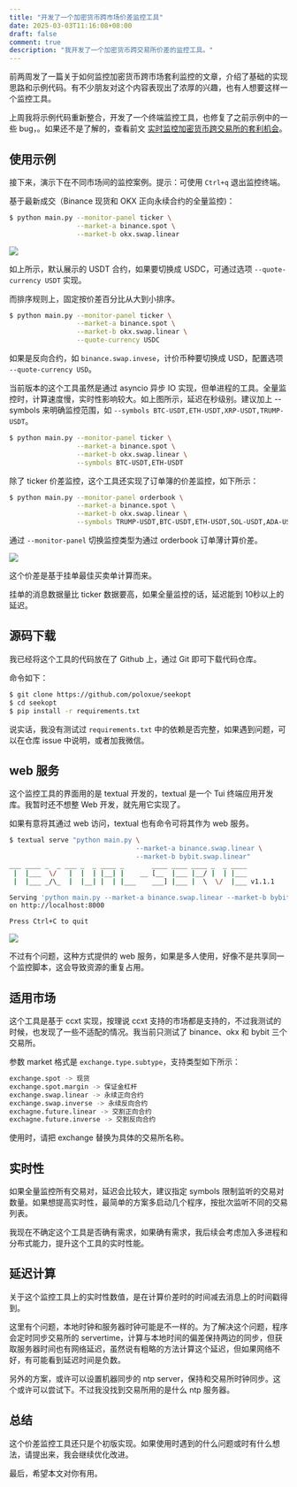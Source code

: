 ```yaml
---
title: "开发了一个加密货币跨市场价差监控工具"
date: 2025-03-03T11:16:08+08:00
draft: false
comment: true
description: "我开发了一个加密货币跨交易所价差的监控工具。"
---
```


前两周发了一篇关于如何监控加密货币跨市场套利监控的文章，介绍了基础的实现思路和示例代码。有不少朋友对这个内容表现出了浓厚的兴趣，也有人想要这样一个监控工具。

上周我将示例代码重新整合，开发了一个终端监控工具，也修复了之前示例中的一些 bug，。如果还不是了解的，查看前文 [实时监控加密货币跨交易所的套利机会](https://www.poloxue.com/posts/2025-02-16-arbitrage-between-cryptocurrency-exchanges-using-ccxt/)。

## 使用示例

接下来，演示下在不同市场间的监控案例。提示：可使用 `Ctrl+q` 退出监控终端。

基于最新成交（Binance 现货和 OKX 正向永续合约的全量监控)：

```bash
$ python main.py --monitor-panel ticker \
                 --market-a binance.spot \
                 --market-b okx.swap.linear
```

![](https://cdn.jsdelivr.net/gh/poloxue/images@2025-03/2025-03-03-cypto-spread-monitor-using-python-02.gif)

如上所示，默认展示的 USDT 合约，如果要切换成 USDC，可通过选项 `--quote-currency USDT` 实现。

而排序规则上，固定按价差百分比从大到小排序。

```bash
$ python main.py --monitor-panel ticker \
                 --market-a binance.spot \
                 --market-b okx.swap.linear \
                 --quote-currency USDC
```

如果是反向合约，如 `binance.swap.invese`，计价币种要切换成 USD，配置选项 `--quote-currency USD`。

当前版本的这个工具虽然是通过 asyncio 异步 IO 实现，但单进程的工具。全量监控时，计算速度慢，实时性影响较大。如上图所示，延迟在秒级别。建议加上 --symbols 来明确监控范围，如 `--symbols BTC-USDT,ETH-USDT,XRP-USDT,TRUMP-USDT`。

```bash
$ python main.py --monitor-panel ticker \
                 --market-a binance.spot \
                 --market-b okx.swap.linear \
                 --symbols BTC-USDT,ETH-USDT
```

除了 ticker 价差监控，这个工具还实现了订单簿的价差监控，如下所示：

```bash
$ python main.py --monitor-panel orderbook \
                 --market-a binance.spot \
                 --market-b okx.swap.linear \
                 --symbols TRUMP-USDT,BTC-USDT,ETH-USDT,SOL-USDT,ADA-USDT,BNB-USDT,XRP-USDT
```

通过 `--monitor-panel` 切换监控类型为通过 orderbook 订单薄计算价差。

![](https://cdn.jsdelivr.net/gh/poloxue/images@2025-03/2025-03-03-cypto-spread-monitor-using-python-01.gif)

这个价差是基于挂单最佳买卖单计算而来。

挂单的消息数据量比 ticker 数据要高，如果全量监控的话，延迟能到 10秒以上的延迟。

## 源码下载

我已经将这个工具的代码放在了 Github 上，通过 Git 即可下载代码仓库。

命令如下：

```bash
$ git clone https://github.com/poloxue/seekopt
$ cd seekopt
$ pip install -r requirements.txt
```

说实话，我没有测试过 `requirements.txt` 中的依赖是否完整，如果遇到问题，可以在仓库 issue 中说明，或者加我微信。

## web 服务

这个监控工具的界面用的是 textual 开发的，textual 是一个 Tui 终端应用开发库。我暂时还不想整 Web 开发，就先用它实现了。

如果有意将其通过 web 访问，textual 也有命令可将其作为 web 服务。

```bash
$ textual serve "python main.py \
                                --market-a binance.swap.linear \
                                --market-b bybit.swap.linear"
___ ____ _  _ ___ _  _ ____ _       ____ ____ ____ _  _ ____
 |  |___  \/   |  |  | |__| |    __ [__  |___ |__/ |  | |___
 |  |___ _/\_  |  |__| |  | |___    ___] |___ |  \  \/  |___ v1.1.1

Serving 'python main.py --market-a binance.swap.linear --market-b bybit.swap.linear'
on http://localhost:8000

Press Ctrl+C to quit
```

![](https://cdn.jsdelivr.net/gh/poloxue/images@2025-03/2025-03-03-cypto-spread-monitor-using-python-03.png)

不过有个问题，这种方式提供的 web 服务，如果是多人使用，好像不是共享同一个监控脚本，这会导致资源的重复占用。

## 适用市场

这个工具是基于 ccxt 实现，按理说 ccxt 支持的市场都是支持的，不过我测试的时候，也发现了一些不适配的情况。我当前只测试了 binance、okx 和 bybit 三个交易所。

参数 market 格式是 `exchange.type.subtype`，支持类型如下所示：

```bash
exchange.spot -> 现货
exchange.spot.margin -> 保证金杠杆
exchange.swap.linear -> 永续正向合约
exchange.swap.inverse -> 永续反向合约
exchagne.future.linear -> 交割正向合约 
exchagne.future.inverse -> 交割反向合约
```

使用时，请把 exchange 替换为具体的交易所名称。

## 实时性

如果全量监控所有交易对，延迟会比较大，建议指定 symbols 限制监听的交易对数量。如果想提高实时性，最简单的方案多启动几个程序，按批次监听不同的交易列表。

我现在不确定这个工具是否确有需求，如果确有需求，我后续会考虑加入多进程和分布式能力，提升这个工具的实时性能。

## 延迟计算

关于这个监控工具上的实时性数值，是在计算价差时的时间减去消息上的时间戳得到。

这里有个问题，本地时钟和服务器时钟可能是不一样的。为了解决这个问题，程序会定时同步交易所的 servertime，计算与本地时间的偏差保持两边的同步，但获取服务器时间也有网络延迟，虽然说有粗略的方法计算这个延迟，但如果网络不好，有可能看到延迟时间是负数。

另外的方案，或许可以设置机器同步的 ntp server，保持和交易所时钟同步。这个或许可以尝试下。不过我没找到交易所用的是什么 ntp 服务器。

## 总结

这个价差监控工具还只是个初版实现。如果使用时遇到的什么问题或时有什么想法，请提出来，我会继续优化改进。

最后，希望本文对你有用。